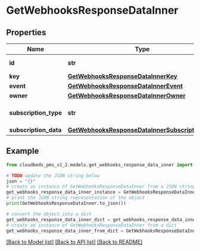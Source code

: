 # GetWebhooksResponseDataInner


## Properties

Name | Type | Description | Notes
------------ | ------------- | ------------- | -------------
**id** | **str** | Subscription ID | [optional] 
**key** | [**GetWebhooksResponseDataInnerKey**](GetWebhooksResponseDataInnerKey.md) |  | [optional] 
**event** | [**GetWebhooksResponseDataInnerEvent**](GetWebhooksResponseDataInnerEvent.md) |  | [optional] 
**owner** | [**GetWebhooksResponseDataInnerOwner**](GetWebhooksResponseDataInnerOwner.md) |  | [optional] 
**subscription_type** | **str** | Subscription Type (Webhook) | [optional] 
**subscription_data** | [**GetWebhooksResponseDataInnerSubscriptionData**](GetWebhooksResponseDataInnerSubscriptionData.md) |  | [optional] 

## Example

```python
from cloudbeds_pms_v1_2.models.get_webhooks_response_data_inner import GetWebhooksResponseDataInner

# TODO update the JSON string below
json = "{}"
# create an instance of GetWebhooksResponseDataInner from a JSON string
get_webhooks_response_data_inner_instance = GetWebhooksResponseDataInner.from_json(json)
# print the JSON string representation of the object
print(GetWebhooksResponseDataInner.to_json())

# convert the object into a dict
get_webhooks_response_data_inner_dict = get_webhooks_response_data_inner_instance.to_dict()
# create an instance of GetWebhooksResponseDataInner from a dict
get_webhooks_response_data_inner_from_dict = GetWebhooksResponseDataInner.from_dict(get_webhooks_response_data_inner_dict)
```
[[Back to Model list]](../README.md#documentation-for-models) [[Back to API list]](../README.md#documentation-for-api-endpoints) [[Back to README]](../README.md)



